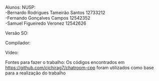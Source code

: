 Alunos:                                 NUSP:<br>
-Bernardo Rodrigues Tameirão Santos     12733212<br>
-Fernando Gonçalves Campos              12542352<br>
-Samuel Figueiredo Veronez              12542626<br>

Versão SO:


Compilador:


Vídeo:


Fontes para fazer o trabalho:
Os códigos encontrados em https://github.com/cjchirag7/chatroom-cpp foram utilizados como base para a realização do trabalho

